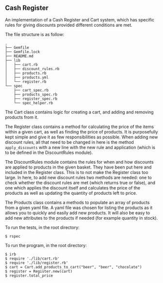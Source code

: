 ## Cash Register

An implementation of a Cash Register and Cart system, which has specific rules for
giving discounts provided different conditions are met.

The file structure is as follow:
```
.
├── Gemfile
├── Gemfile.lock
├── README.md
├── lib
│   ├── cart.rb
│   ├── discount_rules.rb
│   ├── products.rb
│   ├── products.yml
│   └── register.rb
└── spec
    ├── cart_spec.rb
    ├── products_spec.rb
    ├── register_spec.rb
    └── spec_helper.rb
```

The Cart class contains logic for creating a cart, and adding and removing products from it.

The Register class contains a method for calculating the price of the items within a
given cart, as well as finding the price of products. It is purposefully kept simple
and give it as few responsibilities as possible. When adding new discount rules, all that
need to be changed in here is the method `apply_discounts` with a new line with the new rule
and application (which is to be defined in the DiscountRules module).

The DiscountRules module contains the rules for when and how discounts are applied to products
in the given basket. They have been put here and included in the Register class. This is to
not make the Register class too large. In here, to add new discount rules two methods are needed:
one to check whether the discount rules are met (which returns true or false), and one which applies
the discount itself and calculates the price of the products as well as updating the quantity of products
left to price.

The Products class contains a methods to populate an array of products from a given yaml file.
A yaml file was chosen for listing the products as it allows you to quickly and easily add
new products. It will also be easy to add new attributes to the products if needed (for example
quantity in stock).

To run the tests, in the root directory:
```
$ rspec
```

To run the program, in the root directory:
```
$ irb
$ require './lib/cart.rb'
$ require './lib/register.rb'
$ cart = Cart.add_products_to_cart("beer", "beer", "chocolate")
$ register = Register.new(cart)
$ register.total_price
```
